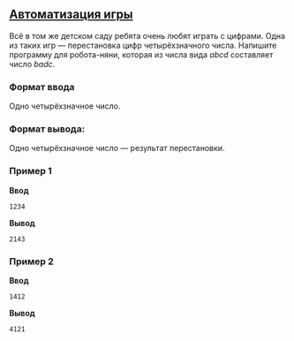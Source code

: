 ## [Автоматизация игры](../../../solutions/2.1/21_k.py)

Всё в том же детском саду ребята очень любят играть с цифрами.
Одна из таких игр — перестановка цифр четырёхзначного числа.
Напишите программу для робота-няни, которая из числа вида $abcd$ составляет число $badc$.

### Формат ввода

Одно четырёхзначное число.

### Формат вывода:

Одно четырёхзначное число — результат перестановки.

### Пример 1

__Ввод__
```plaintext
1234
```

__Вывод__
```plaintext
2143
```

### Пример 2

__Ввод__
```plaintext
1412
```

__Вывод__
```plaintext
4121
```